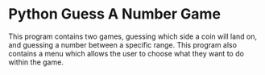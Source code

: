 # Python Guess A Number Game
This program contains two games, guessing which side a coin will land on, and guessing a number between a specific range.
This program also contains a menu which allows the user to choose what they want to do within the game.
